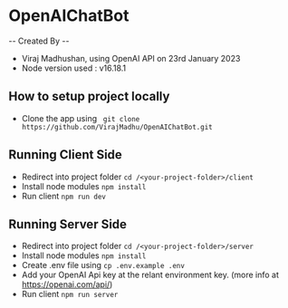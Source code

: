 # OpenAIChatBot
-- Created By --
* Viraj Madhushan, using OpenAI API on 23rd January 2023
* Node version used : v16.18.1

## How to setup project locally
* Clone the app using ``` git clone https://github.com/VirajMadhu/OpenAIChatBot.git```

## Running Client Side
* Redirect into project folder ```cd /<your-project-folder>/client```
* Install node modules ```npm install```
* Run client ```npm run dev```

## Running Server Side
* Redirect into project folder ```cd /<your-project-folder>/server```
* Install node modules ```npm install```
* Create .env file using ```cp .env.example .env```
* Add your OpenAI Api key at the relant environment key. (more info at https://openai.com/api/)
* Run client ```npm run server```
